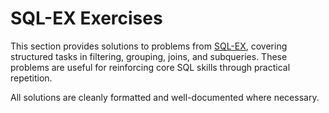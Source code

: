# SQL-EX Exercises

This section provides solutions to problems from [SQL-EX](https://sqlex.ru/), covering structured tasks in filtering, grouping, joins, and subqueries. These problems are useful for reinforcing core SQL skills through practical repetition.

All solutions are cleanly formatted and well-documented where necessary.
